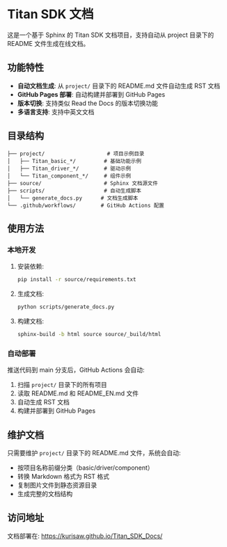 # Titan SDK 文档

这是一个基于 Sphinx 的 Titan SDK 文档项目，支持自动从 project 目录下的 README 文件生成在线文档。

## 功能特性

- **自动文档生成**: 从 `project/` 目录下的 README.md 文件自动生成 RST 文档
- **GitHub Pages 部署**: 自动构建并部署到 GitHub Pages
- **版本切换**: 支持类似 Read the Docs 的版本切换功能
- **多语言支持**: 支持中英文文档

## 目录结构

```
├── project/                    # 项目示例目录
│   ├── Titan_basic_*/         # 基础功能示例
│   ├── Titan_driver_*/        # 驱动示例
│   └── Titan_component_*/     # 组件示例
├── source/                    # Sphinx 文档源文件
├── scripts/                   # 自动生成脚本
│   └── generate_docs.py      # 文档生成脚本
└── .github/workflows/        # GitHub Actions 配置
```

## 使用方法

### 本地开发

1. 安装依赖:
   ```bash
   pip install -r source/requirements.txt
   ```

2. 生成文档:
   ```bash
   python scripts/generate_docs.py
   ```

3. 构建文档:
   ```bash
   sphinx-build -b html source source/_build/html
   ```

### 自动部署

推送代码到 main 分支后，GitHub Actions 会自动:

1. 扫描 `project/` 目录下的所有项目
2. 读取 README.md 和 README_EN.md 文件
3. 自动生成 RST 文档
4. 构建并部署到 GitHub Pages

## 维护文档

只需要维护 `project/` 目录下的 README.md 文件，系统会自动:

- 按项目名称前缀分类（basic/driver/component）
- 转换 Markdown 格式为 RST 格式
- 复制图片文件到静态资源目录
- 生成完整的文档结构

## 访问地址

文档部署在: https://kurisaw.github.io/Titan_SDK_Docs/